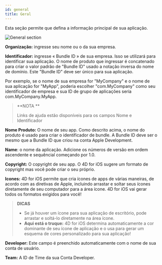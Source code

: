 ```yaml
---
id: general
title: Geral
---
```


Esta seção permite que defina a informação principal de sua aplicação.

![General section](assets/en/project-editor/General-section-4D-for-iOS.png)

**Organização:** ingresse seu nome ou o da sua empresa.

**Identificador:** ingresse  « Bundle ID » de sua empresa. Isso se utilizará para identificar sua aplicação. O nome de produto que ingressar é concatenado para criar o valor padrão de "Bundle ID" usado a notação inversa do nome de domínio. Este "Bundle ID" deve ser único para sua aplicação.

Por exemplo, se o nome de sua empresa for "MyCompany" e o nome de sua aplicação for "MyApp", poderia escolher  "com.MyCompany" como seu identificador de empresa e sua ID de grupo de aplicações sería com.MyCompany.MyApp.

> **NOTA **
> 
> Links de ajuda estão disponíveis para os campos Nome e Identificador

**Nome Produto:** O nome de seu app. Como descrito acima, o nome do produto é usado para criar o identificador de bundle. A Bundle ID deve ser o mesmo que a Bundle ID que criou  na conta Apple Development.

**Name**: o nome da aplicação. Adicione os números de versão em ordem ascendente e sequêncial começando por 1.0.

**Copyright:** O copyright de seu app. O 4D for iOS sugere um formato de copyright mas você pode criar o seu próprio.

**Icones:** 4D for iOS permite que cria ícones de apps de várias maneiras, de acordo com as diretivas de Apple, incluindo arrastar e soltar seus ícones diretamente de seu computador para a área ícone. 4D for iOS vai gerar todos os formatos exigidos para você!

> **DICAS**
> 
> * Se já houver um ícone para sua aplicação de escritório, pode arrastar e soltá-lo diretamente na área ícone.
> * **Aqui está o truque:** 4D for iOS determina automaticamente a cor dominante de seu ícone de aplicação e o usa para gerar um esquema de cores personalizado para sua aplicação!



**Developer:** Este campo é preenchido automaticamente com o nome de sua conta de usuário.


**Team:** A ID de Time da sua Conta Developer.
